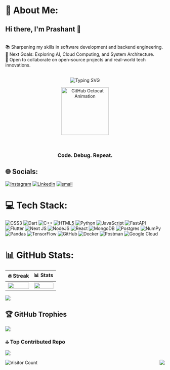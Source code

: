 # 💫 About Me:
<h2> Hi there, I'm Prashant 👋 </h2><br>📚 Sharpening my skills in software development and backend engineering.<br>🚀 Next Goals: Exploring AI, Cloud Computing, and System Architecture.<br>🤝 Open to collaborate on open-source projects and real-world tech innovations.<br><p align="center"><br>  <img src="https://readme-typing-svg.herokuapp.com?font=Fira+Code&weight=700&size=22&pause=1000&color=1F8AC0&center=true&vCenter=true&width=435&lines=Full+Stack+Developer;Open+Source+Enthusiast;Passionate+Learner;Always+Building+%F0%9F%9A%80" alt="Typing SVG" /><br></p><p align="center">
  <img src="https://octodex.github.com/images/daftpunktocat-guy.gif" width="150" alt="GitHub Octocat Animation">
</p><br>
<h3 align="center"> Code. Debug. Repeat.</h3>






## 🌐 Socials:
[![Instagram](https://img.shields.io/badge/Instagram-%23E4405F.svg?logo=Instagram&logoColor=white)](https://instagram.com/prashantbansal529) [![LinkedIn](https://img.shields.io/badge/LinkedIn-%230077B5.svg?logo=linkedin&logoColor=white)](https://linkedin.com/in/pras529) [![email](https://img.shields.io/badge/Email-D14836?logo=gmail&logoColor=white)](mailto:prashantbansal529@gmail.com) 

# 💻 Tech Stack:
![CSS3](https://img.shields.io/badge/css3-%231572B6.svg?style=flat-square&logo=css3&logoColor=white) ![Dart](https://img.shields.io/badge/dart-%230175C2.svg?style=flat-square&logo=dart&logoColor=white) ![C++](https://img.shields.io/badge/c++-%2300599C.svg?style=flat-square&logo=c%2B%2B&logoColor=white) ![HTML5](https://img.shields.io/badge/html5-%23E34F26.svg?style=flat-square&logo=html5&logoColor=white) ![Python](https://img.shields.io/badge/python-3670A0?style=flat-square&logo=python&logoColor=ffdd54) ![JavaScript](https://img.shields.io/badge/javascript-%23323330.svg?style=flat-square&logo=javascript&logoColor=%23F7DF1E) ![FastAPI](https://img.shields.io/badge/FastAPI-005571?style=flat-square&logo=fastapi) ![Flutter](https://img.shields.io/badge/Flutter-%2302569B.svg?style=flat-square&logo=Flutter&logoColor=white) ![Next JS](https://img.shields.io/badge/Next-black?style=flat-square&logo=next.js&logoColor=white) ![NodeJS](https://img.shields.io/badge/node.js-6DA55F?style=flat-square&logo=node.js&logoColor=white) ![React](https://img.shields.io/badge/react-%2320232a.svg?style=flat-square&logo=react&logoColor=%2361DAFB) ![MongoDB](https://img.shields.io/badge/MongoDB-%234ea94b.svg?style=flat-square&logo=mongodb&logoColor=white) ![Postgres](https://img.shields.io/badge/postgres-%23316192.svg?style=flat-square&logo=postgresql&logoColor=white) ![NumPy](https://img.shields.io/badge/numpy-%23013243.svg?style=flat-square&logo=numpy&logoColor=white) ![Pandas](https://img.shields.io/badge/pandas-%23150458.svg?style=flat-square&logo=pandas&logoColor=white) ![TensorFlow](https://img.shields.io/badge/TensorFlow-%23FF6F00.svg?style=flat-square&logo=TensorFlow&logoColor=white) ![GitHub](https://img.shields.io/badge/github-%23121011.svg?style=flat-square&logo=github&logoColor=white) ![Docker](https://img.shields.io/badge/docker-%230db7ed.svg?style=flat-square&logo=docker&logoColor=white) ![Postman](https://img.shields.io/badge/Postman-FF6C37?style=flat-square&logo=postman&logoColor=white) ![Google Cloud](https://img.shields.io/badge/GoogleCloud-%234285F4.svg?style=flat-square&logo=google-cloud&logoColor=white)
# 📊 GitHub Stats:
| 🔥 Streak | 📊 Stats |
| --- | --- |
| <img src="https://github-readme-streak-stats.herokuapp.com?user=pras529&theme=nightowl&hide_border=true" width="100%"> | <img src="https://github-readme-stats.vercel.app/api?username=pras529&count_private=trueshow_icons=true&title_color=7A7ADB&icon_color=2234AE&text_color=D3D3D3&bg_color=0,000000,130F40&hide_border=true&rank_icon=github&show_icons=true" width="100%"> |
![](https://github-readme-stats.vercel.app/api/top-langs/?username=pras529&theme=highcontrast&hide_border=false&include_all_commits=false&count_private=false&layout=compact)

## 🏆 GitHub Trophies
![](https://github-profile-trophy.vercel.app/?username=pras529&theme=tokyonight&no-frame=false&no-bg=false&margin-w=4)

### 🔝 Top Contributed Repo
![](https://github-contributor-stats.vercel.app/api?username=pras529&limit=5&theme=midnight-purple&combine_all_yearly_contributions=true)

![Visitor Count](https://profile-counter.glitch.me/pras529/count.svg)
<img align="right" src="https://visitor-badge.laobi.icu/badge?page_id=pras529.pras529" />

<!-- Proudly created with GPRM ( https://gprm.itsvg.in ) -->
